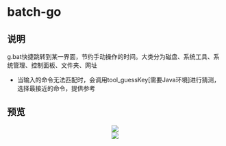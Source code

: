 # batch-go


## 说明
g.bat快捷跳转到某一界面，节约手动操作的时间。大类分为磁盘、系统工具、系统管理、控制面板、文件夹、网址
* 当输入的命令无法匹配时，会调用tool_guessKey[需要Java环境]进行猜测，选择最接近的命令，提供参考




## 预览
<div align=center><img src="https://github.com/bjc5233/batch-go/raw/master/resources/demo.png"/></div>
<div align=center><img src="https://github.com/bjc5233/batch-go/raw/master/resources/demo.gif"/></div>
